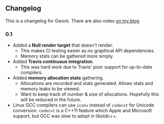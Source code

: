 
Changelog
---------

This is a changelog for Gwork. There are also notes [on my blog][blog]

### 0.1

- Added a **Null render target** that doesn't render.
  - This makes CI testing easier as no graphical API dependencies.
  - Memory stats can be gathered more simply.
- Added **Travis continuous integration**.
  - This was hard work due to Travis' poor support for up-to-date compilers.
- Added **memory allocation stats** gathering.
  - Allocations are recorded and stats generated. Allows stats and memory leaks to be viewed.
  - Want to keep track of number & size of allocations. Hopefully this will be reduced in the future.
- Linux GCC compilers can use `iconv` instead of `codecvt` for Unicode conversion. `codecvt`
  is a C++11 feature which Apple and Microsoft support, but GCC was slow to adopt in libstdc++.


[blog]: http://chinbilly.blogspot.co.uk/search/label/gwork

